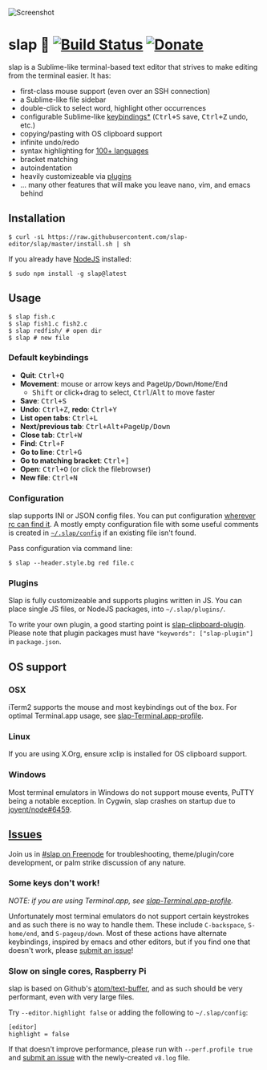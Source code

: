 ![Screenshot](https://raw.githubusercontent.com/slap-editor/slap/master/screenshot.png)

slap :wave: [![Build Status](https://img.shields.io/travis/kolay-v/slap.svg)](https://travis-ci.org/slap-editor/slap) [![Donate](https://img.shields.io/gratipay/slap.svg)](https://gratipay.com/slap/)
====

slap is a Sublime-like terminal-based text editor that strives to make editing
from the terminal easier. It has:

* first-class mouse support (even over an SSH connection)
* a Sublime-like file sidebar
* double-click to select word, highlight other occurrences
* configurable Sublime-like [keybindings](#default-keybindings)[*](#some-keys-dont-work) (<kbd>Ctrl+S</kbd> save, <kbd>Ctrl+Z</kbd> undo, etc.)
* copying/pasting with OS clipboard support
* infinite undo/redo
* syntax highlighting for [100+ languages](https://github.com/isagalaev/highlight.js/tree/master/src/languages)
* bracket matching
* autoindentation
* heavily customizeable via [plugins](#plugins)
* ... many other features that will make you leave nano, vim, and emacs behind

Installation
------------

    $ curl -sL https://raw.githubusercontent.com/slap-editor/slap/master/install.sh | sh

If you already have [NodeJS](http://nodejs.org/download/) installed:

    $ sudo npm install -g slap@latest

Usage
-----

    $ slap fish.c
    $ slap fish1.c fish2.c
    $ slap redfish/ # open dir
    $ slap # new file

### Default keybindings

* **Quit**: <kbd>Ctrl+Q</kbd>
* **Movement**: mouse or arrow keys and <kbd>PageUp/Down</kbd>/<kbd>Home</kbd>/<kbd>End</kbd>
  * <kbd>Shift</kbd> or click+drag to select, <kbd>Ctrl</kbd>/<kbd>Alt</kbd> to move faster
* **Save**: <kbd>Ctrl+S</kbd>
* **Undo**: <kbd>Ctrl+Z</kbd>, **redo**: <kbd>Ctrl+Y</kbd>
* **List open tabs**: <kbd>Ctrl+L</kbd>
* **Next/previous tab**: <kbd>Ctrl+Alt+PageUp/Down</kbd>
* **Close tab**: <kbd>Ctrl+W</kbd>
* **Find**: <kbd>Ctrl+F</kbd>
* **Go to line**: <kbd>Ctrl+G</kbd>
* **Go to matching bracket**: <kbd>Ctrl+]</kbd>
* **Open**: <kbd>Ctrl+O</kbd> (or click the filebrowser)
* **New file**: <kbd>Ctrl+N</kbd>

### Configuration

slap supports INI or JSON config files. You can put configuration [wherever rc can find it](https://github.com/dominictarr/rc#standards).
A mostly empty configuration file with some useful comments is created in [`~/.slap/config`](default-config.ini)
if an existing file isn't found.

Pass configuration via command line:

    $ slap --header.style.bg red file.c

### Plugins

Slap is fully customizeable and supports plugins written in JS. You can place
single JS files, or NodeJS packages, into `~/.slap/plugins/`.

To write your own plugin, a good starting point is
[slap-clipboard-plugin](https://github.com/slap-editor/slap-clipboard-plugin).
Please note that plugin packages must have `"keywords": ["slap-plugin"]` in
`package.json`.

OS support
----------

### OSX

iTerm2 supports the mouse and most keybindings out of the box. For optimal
Terminal.app usage, see [slap-Terminal.app-profile](https://github.com/slap-editor/slap-Terminal.app-profile).

### Linux

If you are using X.Org, ensure xclip is installed for OS clipboard support.

### Windows

Most terminal emulators in Windows do not support mouse events, PuTTY being a
notable exception. In Cygwin, slap crashes on startup due to
[joyent/node#6459](https://github.com/joyent/node/issues/6459).

[Issues](../../issues/new)
--------

Join us in [#slap on Freenode](http://webchat.freenode.net/?channels=slap) for
troubleshooting, theme/plugin/core development, or palm strike discussion of any
nature.

### Some keys don't work!

*NOTE: if you are using Terminal.app, see [slap-Terminal.app-profile](https://github.com/slap-editor/slap-Terminal.app-profile).*

Unfortunately most terminal emulators do not support certain keystrokes and as
such there is no way to handle them. These include `C-backspace`, `S-home/end`,
and `S-pageup/down`. Most of these actions have alternate keybindings, inspired
by emacs and other editors, but if you find one that doesn't work, please
[submit an issue](../../issues/new)!

### Slow on single cores, Raspberry Pi

slap is based on Github's [atom/text-buffer](https://github.com/atom/text-buffer),
and as such should be very performant, even with very large files.

Try `--editor.highlight false` or adding the following to `~/.slap/config`:

    [editor]
    highlight = false

If that doesn't improve performance, please run with `--perf.profile true` and
[submit an issue](../../issues/new) with the newly-created `v8.log` file.
